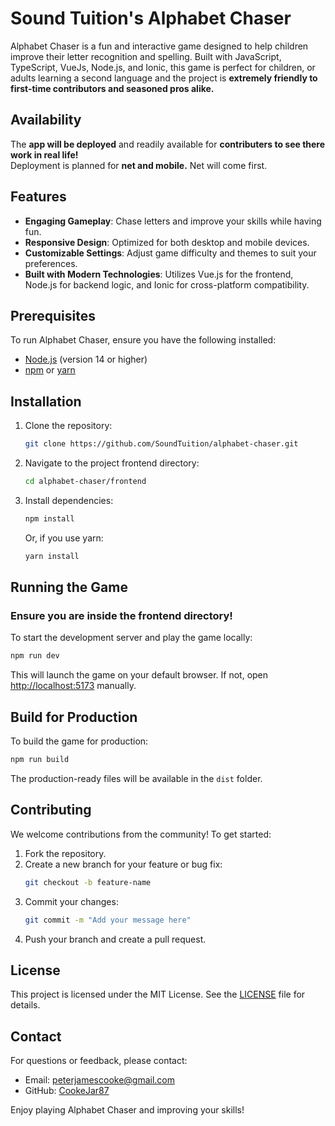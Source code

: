 # Sound Tuition's Alphabet Chaser

Alphabet Chaser is a fun and interactive game designed to help children improve their letter recognition and spelling. Built with JavaScript, TypeScript, VueJs, Node.js, and Ionic, this game is perfect for children, or adults learning a second language and the project is **extremely friendly to first-time contributors and seasoned pros alike.**

## Availability

The **app will be deployed** and readily available for **contributers to see there work in real life!**\
Deployment is planned for **net and mobile.** Net will come first.

## Features

- **Engaging Gameplay**: Chase letters and improve your skills while having fun.
- **Responsive Design**: Optimized for both desktop and mobile devices.
- **Customizable Settings**: Adjust game difficulty and themes to suit your preferences.
- **Built with Modern Technologies**: Utilizes Vue.js for the frontend, Node.js for backend logic, and Ionic for cross-platform compatibility.

## Prerequisites

To run Alphabet Chaser, ensure you have the following installed:

- [Node.js](https://nodejs.org/) (version 14 or higher)
- [npm](https://www.npmjs.com/) or [yarn](https://yarnpkg.com/)

## Installation

1. Clone the repository:
   ```bash
   git clone https://github.com/SoundTuition/alphabet-chaser.git
   ```
2. Navigate to the project frontend directory:
   ```bash
   cd alphabet-chaser/frontend
   ```
3. Install dependencies:
   ```bash
   npm install
   ```
   Or, if you use yarn:
   ```bash
   yarn install
   ```

## Running the Game

### Ensure you are inside the frontend directory!

To start the development server and play the game locally:

```bash
npm run dev
```

This will launch the game on your default browser. If not, open [http://localhost:5173](http://localhost:5173) manually.

## Build for Production

To build the game for production:

```bash
npm run build
```

The production-ready files will be available in the `dist` folder.

## Contributing

We welcome contributions from the community! To get started:

1. Fork the repository.
2. Create a new branch for your feature or bug fix:
   ```bash
   git checkout -b feature-name
   ```
3. Commit your changes:
   ```bash
   git commit -m "Add your message here"
   ```
4. Push your branch and create a pull request.

## License

This project is licensed under the MIT License. See the [LICENSE](LICENSE) file for details.

## Contact

For questions or feedback, please contact:

- Email: [peterjamescooke@gmail.com](mailto:peterjamescooke@gmail.com)
- GitHub: [CookeJar87](https://github.com/CookeJar87)

Enjoy playing Alphabet Chaser and improving your skills!

